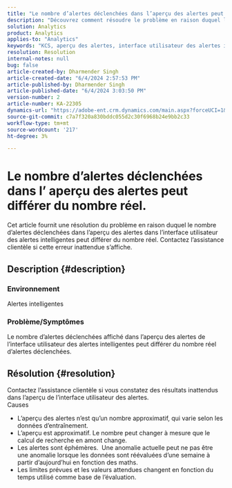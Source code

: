```yaml
---
title: "Le nombre d’alertes déclenchées dans l’aperçu des alertes peut différer du nombre réel"
description: "Découvrez comment résoudre le problème en raison duquel le nombre d’alertes déclenchées dans l’aperçu des alertes dans l’interface utilisateur des alertes intelligentes peut différer du nombre réel."
solution: Analytics
product: Analytics
applies-to: "Analytics"
keywords: "KCS, aperçu des alertes, interface utilisateur des alertes intelligentes, Adobe Analytics"
resolution: Resolution
internal-notes: null
bug: false
article-created-by: Dharmender Singh
article-created-date: "6/4/2024 2:57:53 PM"
article-published-by: Dharmender Singh
article-published-date: "6/4/2024 3:03:50 PM"
version-number: 2
article-number: KA-22305
dynamics-url: "https://adobe-ent.crm.dynamics.com/main.aspx?forceUCI=1&pagetype=entityrecord&etn=knowledgearticle&id=452203cd-8222-ef11-840a-000d3a37816b"
source-git-commit: c7a7f320a830bddc055d2c30f6968b24e9bb2c33
workflow-type: tm+mt
source-wordcount: '217'
ht-degree: 3%

---
```


# Le nombre d’alertes déclenchées dans l’ aperçu des alertes peut différer du nombre réel.


Cet article fournit une résolution du problème en raison duquel le nombre d’alertes déclenchées dans l’aperçu des alertes dans l’interface utilisateur des alertes intelligentes peut différer du nombre réel. Contactez l’assistance clientèle si cette erreur inattendue s’affiche.

## Description {#description}


### Environnement

Alertes intelligentes



### <b>Problème/Symptômes</b>

Le nombre d’alertes déclenchées affiché dans l’aperçu des alertes de l’interface utilisateur des alertes intelligentes peut différer du nombre réel d’alertes déclenchées.






## Résolution {#resolution}


Contactez l’assistance clientèle si vous constatez des résultats inattendus dans l’aperçu de l’interface utilisateur des alertes.
<br>Causes<br>
- L’aperçu des alertes n’est qu’un nombre approximatif, qui varie selon les données d’entraînement.
- L’aperçu est approximatif. Le nombre peut changer à mesure que le calcul de recherche en amont change.
- Les alertes sont éphémères.  Une anomalie actuelle peut ne pas être une anomalie lorsque les données sont réévaluées d’une semaine à partir d’aujourd’hui en fonction des maths.
- Les limites prévues et les valeurs attendues changent en fonction du temps utilisé comme base de l’évaluation.

